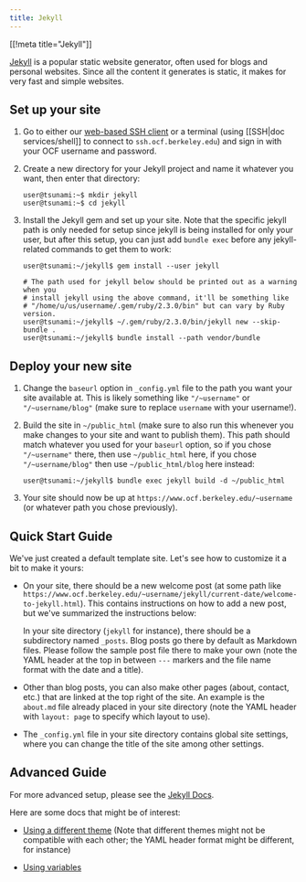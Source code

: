 ```yaml
---
title: Jekyll
---
```


[[!meta title="Jekyll"]]

[Jekyll](https://jekyllrb.com) is a popular static website generator, often
used for blogs and personal websites. Since all the content it generates is
static, it makes for very fast and simple websites.

## Set up your site

1. Go to either our [web-based SSH client](https://ssh.ocf.berkeley.edu/) or a
   terminal (using [[SSH|doc services/shell]] to connect to
   `ssh.ocf.berkeley.edu`) and sign in with your OCF username and password.

2. Create a new directory for your Jekyll project and name it whatever you
   want, then enter that directory:

   ```shell
   user@tsunami:~$ mkdir jekyll
   user@tsunami:~$ cd jekyll
   ```

3. Install the Jekyll gem and set up your site. Note that the specific jekyll
   path is only needed for setup since jekyll is being installed for only your
   user, but after this setup, you can just add `bundle exec` before any
   jekyll-related commands to get them to work:

   ```shell
   user@tsunami:~/jekyll$ gem install --user jekyll

   # The path used for jekyll below should be printed out as a warning when you
   # install jekyll using the above command, it'll be something like
   # "/home/u/us/username/.gem/ruby/2.3.0/bin" but can vary by Ruby version.
   user@tsunami:~/jekyll$ ~/.gem/ruby/2.3.0/bin/jekyll new --skip-bundle .
   user@tsunami:~/jekyll$ bundle install --path vendor/bundle
   ```

## Deploy your new site

1. Change the `baseurl` option in `_config.yml` file to the path you want your
   site available at. This is likely something like `"/~username"` or
   `"/~username/blog"` (make sure to replace `username` with your username!).

2. Build the site in `~/public_html` (make sure to also run this whenever you
   make changes to your site and want to publish them). This path should match
   whatever you used for your `baseurl` option, so if you chose `"/~username"`
   there, then use `~/public_html` here, if you chose `"/~username/blog"` then
   use `~/public_html/blog` here instead:

   ```shell
   user@tsunami:~/jekyll$ bundle exec jekyll build -d ~/public_html
   ```

3. Your site should now be up at `https://www.ocf.berkeley.edu/~username` (or
   whatever path you chose previously).

## Quick Start Guide

We've just created a default template site. Let's see how to customize it a
bit to make it yours:

- On your site, there should be a new welcome post (at some path like
  `https://www.ocf.berkeley.edu/~username/jekyll/current-date/welcome-to-jekyll.html`).
  This contains instructions on how to add a new post, but we've summarized the
  instructions below:

  In your site directory (`jekyll` for instance), there should be a
  subdirectory named `_posts`. Blog posts go there by default as Markdown
  files. Please follow the sample post file there to make your own (note the
  YAML header at the top in between `---` markers and the file name format with
  the date and a title).

- Other than blog posts, you can also make other pages (about, contact, etc.)
  that are linked at the top right of the site. An example is the `about.md`
  file already placed in your site directory (note the YAML header with
  `layout: page` to specify which layout to use).

- The `_config.yml` file in your site directory contains global site settings,
  where you can change the title of the site among other settings.

## Advanced Guide

For more advanced setup, please see the [Jekyll
Docs](https://jekyllrb.com/docs/home/).

Here are some docs that might be of interest:

- [Using a different
  theme](https://jekyllrb.com/docs/themes/#installing-a-theme) (Note that
  different themes might not be compatible with each other; the YAML header
  format might be different, for instance)

- [Using variables](https://jekyllrb.com/docs/variables/)
